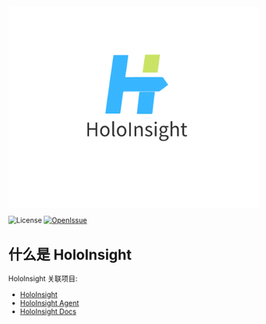 ![HoloInsight](https://github.com/traas-stack/holoinsight/raw/main/docs/logo/logo.png)

![License](https://img.shields.io/badge/license-Apache--2.0-green.svg)
[![OpenIssue](https://img.shields.io/github/issues/traas-stack/holoinsight)](https://github.com/CeresDB/ceresdb/issues)

# 什么是 HoloInsight

HoloInsight 关联项目:
* <a href="https://github.com/traas-stack/holoinsight" target="_blank">HoloInsight</a>
* <a href="https://github.com/traas-stack/holoinsight-agent" target="_blank">HoloInsight Agent</a>
* <a href="https://github.com/traas-stack/holoinsight-docs" target="_blank">HoloInsight Docs</a>
